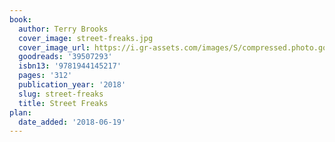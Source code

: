 ```yaml
---
book:
  author: Terry Brooks
  cover_image: street-freaks.jpg
  cover_image_url: https://i.gr-assets.com/images/S/compressed.photo.goodreads.com/books/1533730004l/39507293._SX98_.jpg
  goodreads: '39507293'
  isbn13: '9781944145217'
  pages: '312'
  publication_year: '2018'
  slug: street-freaks
  title: Street Freaks
plan:
  date_added: '2018-06-19'
---
```

